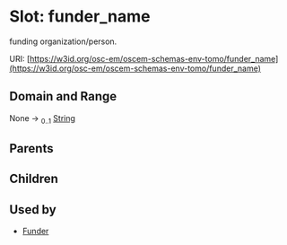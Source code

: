 
# Slot: funder_name

funding organization/person.

URI: [https://w3id.org/osc-em/oscem-schemas-env-tomo/funder_name](https://w3id.org/osc-em/oscem-schemas-env-tomo/funder_name)


## Domain and Range

None &#8594;  <sub>0..1</sub> [String](types/String.md)

## Parents


## Children


## Used by

 * [Funder](Funder.md)
